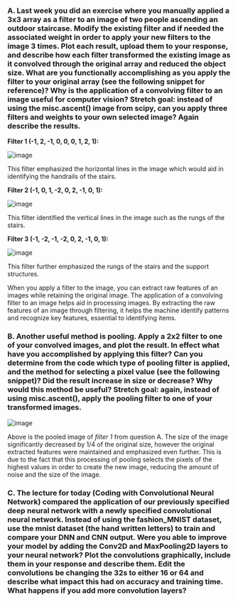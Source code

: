 ### **A. Last week you did an exercise where you manually applied a 3x3 array as a filter to an image of two people ascending an outdoor staircase.  Modify the existing filter and if needed the associated weight in order to apply your new filters to the image 3 times.  Plot each result, upload them to your response, and describe how each filter transformed the existing image as it convolved through the original array and reduced the object size.  What are you functionally accomplishing as you apply the filter to your original array (see the following snippet for reference)?  Why is the application of a convolving filter to an image useful for computer vision?  Stretch goal: instead of using the misc.ascent() image from scipy, can you apply three filters and weights to your own selected image?  Again describe the results.**

**Filter 1 (-1, 2, -1, 0, 0, 0, 1, 2, 1):**

![image](https://user-images.githubusercontent.com/67992204/87746449-9c680d80-c7be-11ea-8620-b33c161d7afe.png)

This filter emphasized the horizontal lines in the image which would aid in identifying the handrails of the stairs.

**Filter 2 (-1, 0, 1, -2, 0, 2, -1, 0, 1):**

![image](https://user-images.githubusercontent.com/67992204/87746109-c5d46980-c7bd-11ea-8376-e6abe098f217.png)

This filter identified the vertical lines in the image such as the rungs of the stairs.

**Filter 3 (-1, -2, -1, -2, 0, 2, -1, 0, 1):**

![image](https://user-images.githubusercontent.com/67992204/87747243-b571be00-c7c0-11ea-8707-65c3625e4080.png)

This filter further emphasized the rungs of the stairs and the support structures.

When you apply a filter to the image, you can extract raw features of an images while retaining the original image. The application of a convolving filter to an image helps aid in processing images. By extracting the raw features of an image through filtering, it helps the machine identify patterns and recognize key features, essential to identifying items.

### **B. Another useful method is pooling.  Apply a 2x2 filter to one of your convolved images, and plot the result.  In effect what have you accomplished by applying this filter?  Can you determine from the code which type of pooling filter is applied, and the method for selecting a pixel value (see the following snippet)?  Did the result increase in size or decrease?  Why would this method be useful?  Stretch goal:  again, instead of using misc.ascent(), apply the pooling filter to one of your transformed images.**

![image](https://user-images.githubusercontent.com/67992204/87748593-501fcc00-c7c4-11ea-98bf-7f2715f5939a.png)

Above is the pooled image of *filter 1* from question A. The size of the image significantly decreased by 1/4 of the original size, however the original extracted features were maintained and emphasized even further. This is due to the fact that this processing of pooling selects the pixels of the highest values in order to create the new image, reducing the amount of noise and the size of the image.

### **C. The lecture for today (Coding with Convolutional Neural Network) compared the application of our previously specified deep neural network with a newly specified convolutional neural network.  Instead of using the fashion_MNIST dataset, use the mnist dataset (the hand written letters) to train and compare your DNN and CNN output.      Were you able to improve your model by adding the Conv2D and MaxPooling2D layers to your neural network?  Plot the convolutions graphically, include them in your response and describe them.  Edit the convolutions be changing the 32s to either 16 or 64 and describe what impact this had on accuracy and training time.  What happens if you add more convolution layers?**


